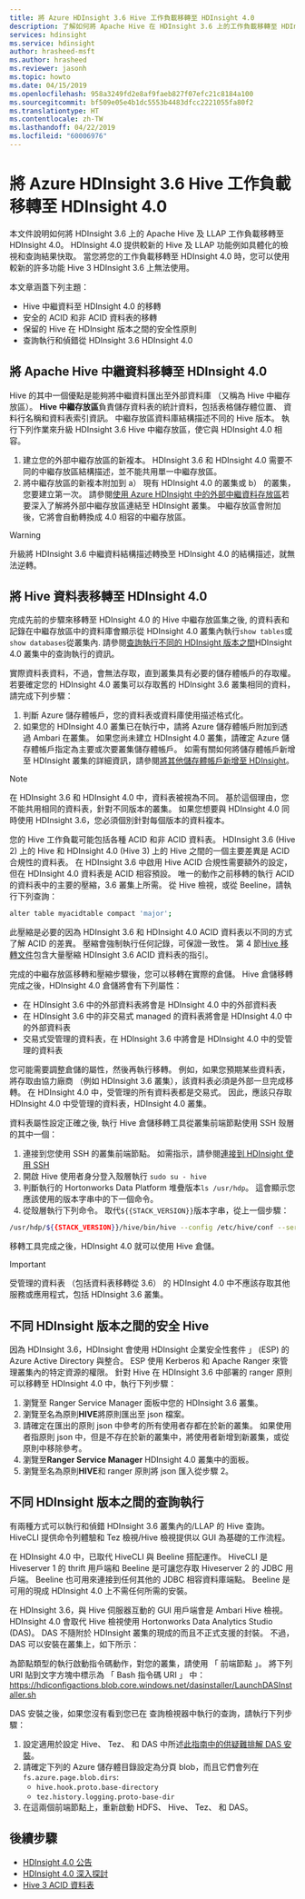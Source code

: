 ```yaml
---
title: 將 Azure HDInsight 3.6 Hive 工作負載移轉至 HDInsight 4.0
description: 了解如何將 Apache Hive 在 HDInsight 3.6 上的工作負載移轉至 HDInsight 4.0。
services: hdinsight
ms.service: hdinsight
author: hrasheed-msft
ms.author: hrasheed
ms.reviewer: jasonh
ms.topic: howto
ms.date: 04/15/2019
ms.openlocfilehash: 958a3249fd2e8af9faeb827f07efc21c8184a100
ms.sourcegitcommit: bf509e05e4b1dc5553b4483dfcc2221055fa80f2
ms.translationtype: HT
ms.contentlocale: zh-TW
ms.lasthandoff: 04/22/2019
ms.locfileid: "60006976"
---
```

# <a name="migrate-azure-hdinsight-36-hive-workloads-to-hdinsight-40"></a>將 Azure HDInsight 3.6 Hive 工作負載移轉至 HDInsight 4.0

本文件說明如何將 HDInsight 3.6 上的 Apache Hive 及 LLAP 工作負載移轉至 HDInsight 4.0。 HDInsight 4.0 提供較新的 Hive 及 LLAP 功能例如具體化的檢視和查詢結果快取。 當您將您的工作負載移轉至 HDInsight 4.0 時，您可以使用較新的許多功能 Hive 3 HDInsight 3.6 上無法使用。

本文章涵蓋下列主題：

* Hive 中繼資料至 HDInsight 4.0 的移轉
* 安全的 ACID 和非 ACID 資料表的移轉
* 保留的 Hive 在 HDInsight 版本之間的安全性原則
* 查詢執行和偵錯從 HDInsight 3.6 HDInsight 4.0

## <a name="migrate-apache-hive-metadata-to-hdinsight-40"></a>將 Apache Hive 中繼資料移轉至 HDInsight 4.0

Hive 的其中一個優點是能夠將中繼資料匯出至外部資料庫 （又稱為 Hive 中繼存放區）。 **Hive 中繼存放區**負責儲存資料表的統計資料，包括表格儲存體位置、 資料行名稱和資料表索引資訊。 中繼存放區資料庫結構描述不同的 Hive 版本。 執行下列作業來升級 HDInsight 3.6 Hive 中繼存放區，使它與 HDInsight 4.0 相容。

1. 建立您的外部中繼存放區的新複本。 HDInsight 3.6 和 HDInsight 4.0 需要不同的中繼存放區結構描述，並不能共用單一中繼存放區。
1. 將中繼存放區的新複本附加到 a） 現有 HDInsight 4.0 的叢集或 b） 的叢集，您要建立第一次。 請參閱[使用 Azure HDInsight 中的外部中繼資料存放區](../hdinsight-use-external-metadata-stores.md)若要深入了解將外部中繼存放區連結至 HDInsight 叢集。 中繼存放區會附加後，它將會自動轉換成 4.0 相容的中繼存放區。

> [!Warning]
> 升級將 HDInsight 3.6 中繼資料結構描述轉換至 HDInsight 4.0 的結構描述，就無法逆轉。

## <a name="migrate-hive-tables-to-hdinsight-40"></a>將 Hive 資料表移轉至 HDInsight 4.0

完成先前的步驟來移轉至 HDInsight 4.0 的 Hive 中繼存放區集之後, 的資料表和記錄在中繼存放區中的資料庫會顯示從 HDInsight 4.0 叢集內執行`show tables`或`show databases`從叢集內. 請參閱[查詢執行不同的 HDInsight 版本之間](#query-execution-across-hdinsight-versions)HDInsight 4.0 叢集中的查詢執行的資訊。

實際資料表資料，不過，會無法存取，直到叢集具有必要的儲存體帳戶的存取權。 若要確定您的 HDInsight 4.0 叢集可以存取舊的 HDInsight 3.6 叢集相同的資料，請完成下列步驟：

1. 判斷 Azure 儲存體帳戶，您的資料表或資料庫使用描述格式化。
2. 如果您的 HDInsight 4.0 叢集已在執行中，請將 Azure 儲存體帳戶附加到透過 Ambari 在叢集。 如果您尚未建立 HDInsight 4.0 叢集，請確定 Azure 儲存體帳戶指定為主要或次要叢集儲存體帳戶。 如需有關如何將儲存體帳戶新增至 HDInsight 叢集的詳細資訊，請參閱[將其他儲存體帳戶新增至 HDInsight](../hdinsight-hadoop-add-storage.md)。

> [!Note]
> 在 HDInsight 3.6 和 HDInsight 4.0 中，資料表被視為不同。 基於這個理由，您不能共用相同的資料表，針對不同版本的叢集。 如果您想要與 HDInsight 4.0 同時使用 HDInsight 3.6，您必須個別針對每個版本的資料複本。

您的 Hive 工作負載可能包括各種 ACID 和非 ACID 資料表。 HDInsight 3.6 (Hive 2) 上的 Hive 和 HDInsight 4.0 (Hive 3) 上的 Hive 之間的一個主要差異是 ACID 合規性的資料表。 在 HDInsight 3.6 中啟用 Hive ACID 合規性需要額外的設定，但在 HDInsight 4.0 資料表是 ACID 相容預設。 唯一的動作之前移轉的執行 ACID 的資料表中的主要的壓縮，3.6 叢集上所需。 從 Hive 檢視，或從 Beeline，請執行下列查詢：

```bash
alter table myacidtable compact 'major';
```

此壓縮是必要的因為 HDInsight 3.6 和 HDInsight 4.0 ACID 資料表以不同的方式了解 ACID 的差異。 壓縮會強制執行任何記錄，可保證一致性。 第 4 節[Hive 移轉文件](https://docs.hortonworks.com/HDPDocuments/Ambari-2.7.3.0/bk_ambari-upgrade-major/content/prepare_hive_for_upgrade.html)包含大量壓縮 HDInsight 3.6 ACID 資料表的指引。

完成的中繼存放區移轉和壓縮步驟後，您可以移轉在實際的倉儲。 Hive 倉儲移轉完成之後，HDInsight 4.0 倉儲將會有下列屬性：

* 在 HDInsight 3.6 中的外部資料表將會是 HDInsight 4.0 中的外部資料表
* 在 HDInsight 3.6 中的非交易式 managed 的資料表將會是 HDInsight 4.0 中的外部資料表
* 交易式受管理的資料表，在 HDInsight 3.6 中將會是 HDInsight 4.0 中的受管理的資料表

您可能需要調整倉儲的屬性，然後再執行移轉。 例如，如果您預期某些資料表，將存取由協力廠商 （例如 HDInsight 3.6 叢集），該資料表必須是外部一旦完成移轉。 在 HDInsight 4.0 中，受管理的所有資料表都是交易式。 因此，應該只存取 HDInsight 4.0 中受管理的資料表，HDInsight 4.0 叢集。

資料表屬性設定正確之後, 執行 Hive 倉儲移轉工具從叢集前端節點使用 SSH 殼層的其中一個：

1. 連接到您使用 SSH 的叢集前端節點。 如需指示，請參閱[連接到 HDInsight 使用 SSH](../hdinsight-hadoop-linux-use-ssh-unix.md)
1. 開啟 Hive 使用者身分登入殼層執行 `sudo su - hive`
1. 判斷執行的 Hortonworks Data Platform 堆疊版本`ls /usr/hdp`。 這會顯示您應該使用的版本字串中的下一個命令。
1. 從殼層執行下列命令。 取代`${{STACK_VERSION}}`版本字串，從上一個步驟：

```bash
/usr/hdp/${{STACK_VERSION}}/hive/bin/hive --config /etc/hive/conf --service  strictmanagedmigration --hiveconf hive.strict.managed.tables=true  -m automatic  automatic  --modifyManagedTables --oldWarehouseRoot /apps/hive/warehouse
```

移轉工具完成之後，HDInsight 4.0 就可以使用 Hive 倉儲。 

> [!Important]
> 受管理的資料表 （包括資料表移轉從 3.6） 的 HDInsight 4.0 中不應該存取其他服務或應用程式，包括 HDInsight 3.6 叢集。

## <a name="secure-hive-across-hdinsight-versions"></a>不同 HDInsight 版本之間的安全 Hive

因為 HDInsight 3.6，HDInsight 會使用 HDInsight 企業安全性套件 」 (ESP) 的 Azure Active Directory 與整合。 ESP 使用 Kerberos 和 Apache Ranger 來管理叢集內的特定資源的權限。 針對 Hive 在 HDInsight 3.6 中部署的 ranger 原則可以移轉至 HDInsight 4.0 中，執行下列步驟：

1. 瀏覽至 Ranger Service Manager 面板中您的 HDInsight 3.6 叢集。
2. 瀏覽至名為原則**HIVE**將原則匯出至 json 檔案。
3. 請確定在匯出的原則 json 中參考的所有使用者存都在於新的叢集。 如果使用者指原則 json 中，但是不存在於新的叢集中，將使用者新增到新叢集，或從原則中移除參考。
4. 瀏覽至**Ranger Service Manager** HDInsight 4.0 叢集中的面板。
5. 瀏覽至名為原則**HIVE**和 ranger 原則將 json 匯入從步驟 2。

## <a name="query-execution-across-hdinsight-versions"></a>不同 HDInsight 版本之間的查詢執行

有兩種方式可以執行和偵錯 HDInsight 3.6 叢集內的/LLAP 的 Hive 查詢。 HiveCLI 提供命令列體驗和 Tez 檢視/Hive 檢視提供以 GUI 為基礎的工作流程。

在 HDInsight 4.0 中，已取代 HiveCLI 與 Beeline 搭配運作。 HiveCLI 是 Hiveserver 1 的 thrift 用戶端和 Beeline 是可讓您存取 Hiveserver 2 的 JDBC 用戶端。 Beeline 也可用來連接到任何其他的 JDBC 相容資料庫端點。 Beeline 是可用的現成 HDInsight 4.0 上不需任何所需的安裝。

在 HDInsight 3.6，與 Hive 伺服器互動的 GUI 用戶端會是 Ambari Hive 檢視。 HDInsight 4.0 會取代 Hive 檢視使用 Hortonworks Data Analytics Studio (DAS)。 DAS 不隨附於 HDInsight 叢集的現成的而且不正式支援的封裝。 不過，DAS 可以安裝在叢集上，如下所示：

為節點類型的執行啟動指令碼動作，對您的叢集，請使用 「 前端節點 」。 將下列 URI 貼到文字方塊中標示為 「 Bash 指令碼 URI 」 中： https://hdiconfigactions.blob.core.windows.net/dasinstaller/LaunchDASInstaller.sh



DAS 安裝之後，如果您沒有看到您已在 查詢檢視器中執行的查詢，請執行下列步驟：

1. 設定適用於設定 Hive、 Tez、 和 DAS 中所述[此指南中的供疑難排解 DAS 安裝](https://docs.hortonworks.com/HDPDocuments/DAS/DAS-1.2.0/troubleshooting/content/das_queries_not_appearing.html)。
2. 請確定下列的 Azure 儲存體目錄設定為分頁 blob，而且它們會列在`fs.azure.page.blob.dirs`:
    * `hive.hook.proto.base-directory`
    * `tez.history.logging.proto-base-dir`
3. 在這兩個前端節點上，重新啟動 HDFS、 Hive、 Tez、 和 DAS。

## <a name="next-steps"></a>後續步驟

* [HDInsight 4.0 公告](../hdinsight-version-release.md)
* [HDInsight 4.0 深入探討](https://azure.microsoft.com/blog/deep-dive-into-azure-hdinsight-4-0/)
* [Hive 3 ACID 資料表](https://docs.hortonworks.com/HDPDocuments/HDP3/HDP-3.1.0/using-hiveql/content/hive_3_internals.html)